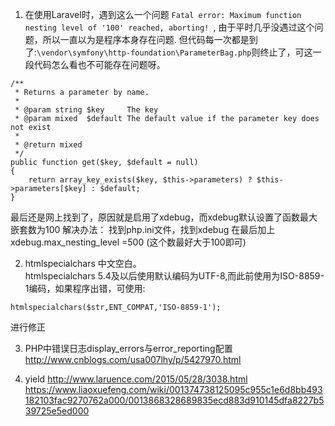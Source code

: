 1. 在使用Laravel时，遇到这么一个问题 `Fatal error: Maximum function nesting level of '100' reached, aborting! `, 由于平时几乎没遇过这个问题，所以一直以为是程序本身存在问题.
但代码每一次都是到了:`\vendor\symfony\http-foundation\ParameterBag.php`则终止了，可这一段代码怎么看也不可能存在问题呀。
```
/**
 * Returns a parameter by name.
 *
 * @param string $key     The key
 * @param mixed  $default The default value if the parameter key does not exist
 *
 * @return mixed
 */
public function get($key, $default = null)
{
    return array_key_exists($key, $this->parameters) ? $this->parameters[$key] : $default;
}
```
最后还是网上找到了，原因就是启用了xdebug，而xdebug默认设置了函数最大嵌套数为100
解决办法：
找到php.ini文件，找到xdebug
在最后加上xdebug.max_nesting_level =500 (这个数最好大于100即可)

2. htmlspecialchars 中文空白。  
htmlspecialchars 5.4及以后使用默认编码为UTF-8,而此前使用为ISO-8859-1编码，如果程序出错，可使用:
```
htmlspecialchars($str,ENT_COMPAT,'ISO-8859-1');
```
进行修正

3. PHP中错误日志display_errors与error_reporting配置
http://www.cnblogs.com/usa007lhy/p/5427970.html

4. yield
http://www.laruence.com/2015/05/28/3038.html
https://www.liaoxuefeng.com/wiki/001374738125095c955c1e6d8bb493182103fac9270762a000/0013868328689835ecd883d910145dfa8227b539725e5ed000
